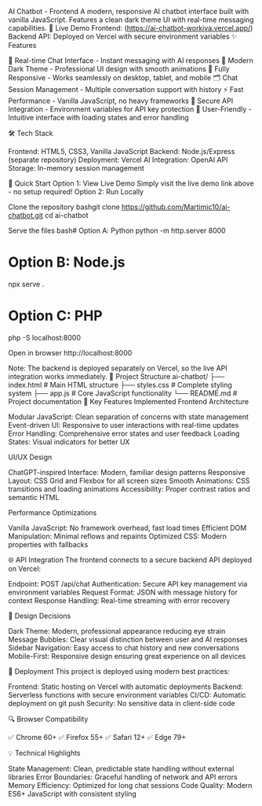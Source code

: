 AI Chatbot - Frontend
A modern, responsive AI chatbot interface built with vanilla JavaScript. Features a clean dark theme UI with real-time messaging capabilities.
🚀 Live Demo
Frontend: (https://ai-chatbot-workiva.vercel.app/) Backend API: Deployed on Vercel with secure environment variables
✨ Features

💬 Real-time Chat Interface - Instant messaging with AI responses
🎨 Modern Dark Theme - Professional UI design with smooth animations
📱 Fully Responsive - Works seamlessly on desktop, tablet, and mobile
🗂️ Chat Session Management - Multiple conversation support with history
⚡ Fast Performance - Vanilla JavaScript, no heavy frameworks
🔐 Secure API Integration - Environment variables for API key protection
🎯 User-Friendly - Intuitive interface with loading states and error handling

🛠️ Tech Stack

Frontend: HTML5, CSS3, Vanilla JavaScript
Backend: Node.js/Express (separate repository)
Deployment: Vercel
AI Integration: OpenAI API
Storage: In-memory session management

🎯 Quick Start
Option 1: View Live Demo
Simply visit the live demo link above - no setup required!
Option 2: Run Locally

Clone the repository
bashgit clone https://github.com/Martimic10/ai-chatbot.git
cd ai-chatbot

Serve the files
bash# Option A: Python
python -m http.server 8000

# Option B: Node.js
npx serve .

# Option C: PHP
php -S localhost:8000

Open in browser
http://localhost:8000


Note: The backend is deployed separately on Vercel, so the live API integration works immediately.
📁 Project Structure
ai-chatbot/
├── index.html          # Main HTML structure
├── styles.css          # Complete styling system
├── app.js             # Core JavaScript functionality
└── README.md          # Project documentation
🔧 Key Features Implemented
Frontend Architecture

Modular JavaScript: Clean separation of concerns with state management
Event-driven UI: Responsive to user interactions with real-time updates
Error Handling: Comprehensive error states and user feedback
Loading States: Visual indicators for better UX

UI/UX Design

ChatGPT-inspired Interface: Modern, familiar design patterns
Responsive Layout: CSS Grid and Flexbox for all screen sizes
Smooth Animations: CSS transitions and loading animations
Accessibility: Proper contrast ratios and semantic HTML

Performance Optimizations

Vanilla JavaScript: No framework overhead, fast load times
Efficient DOM Manipulation: Minimal reflows and repaints
Optimized CSS: Modern properties with fallbacks

🌐 API Integration
The frontend connects to a secure backend API deployed on Vercel:

Endpoint: POST /api/chat
Authentication: Secure API key management via environment variables
Request Format: JSON with message history for context
Response Handling: Real-time streaming with error recovery

🎨 Design Decisions

Dark Theme: Modern, professional appearance reducing eye strain
Message Bubbles: Clear visual distinction between user and AI responses
Sidebar Navigation: Easy access to chat history and new conversations
Mobile-First: Responsive design ensuring great experience on all devices

🚀 Deployment
This project is deployed using modern best practices:

Frontend: Static hosting on Vercel with automatic deployments
Backend: Serverless functions with secure environment variables
CI/CD: Automatic deployment on git push
Security: No sensitive data in client-side code

🔍 Browser Compatibility

✅ Chrome 60+
✅ Firefox 55+
✅ Safari 12+
✅ Edge 79+

💡 Technical Highlights

State Management: Clean, predictable state handling without external libraries
Error Boundaries: Graceful handling of network and API errors
Memory Efficiency: Optimized for long chat sessions
Code Quality: Modern ES6+ JavaScript with consistent styling
